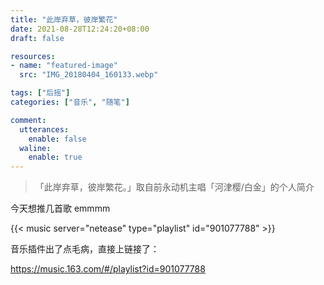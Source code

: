 ```yaml
---
title: "此岸弃草，彼岸繁花"
date: 2021-08-28T12:24:20+08:00
draft: false

resources:
- name: "featured-image"
  src: "IMG_20180404_160133.webp"

tags: ["后摇"]
categories: ["音乐", "随笔"]

comment:
  utterances:
    enable: false
  waline:
    enable: true
---
```


>「此岸弃草，彼岸繁花。」取自前永动机主唱「河津樱/白金」的个人简介

今天想推几首歌 emmmm

{{< music server="netease" type="playlist" id="901077788" >}}

音乐插件出了点毛病，直接上链接了：

<https://music.163.com/#/playlist?id=901077788>

